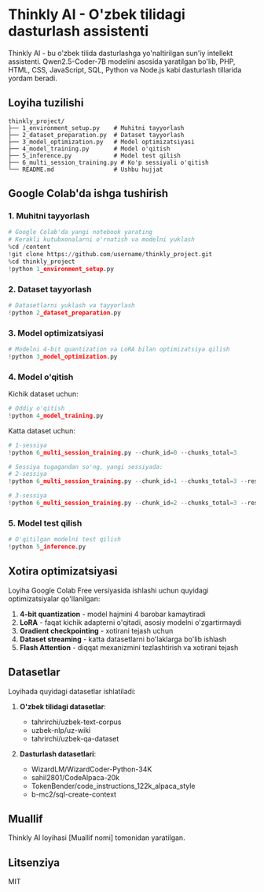 # Thinkly AI - O'zbek tilidagi dasturlash assistenti

Thinkly AI - bu o'zbek tilida dasturlashga yo'naltirilgan sun'iy intellekt assistenti. Qwen2.5-Coder-7B modelini asosida yaratilgan bo'lib, PHP, HTML, CSS, JavaScript, SQL, Python va Node.js kabi dasturlash tillarida yordam beradi.

## Loyiha tuzilishi

```
thinkly_project/
├── 1_environment_setup.py    # Muhitni tayyorlash
├── 2_dataset_preparation.py  # Dataset tayyorlash
├── 3_model_optimization.py   # Model optimizatsiyasi
├── 4_model_training.py       # Model o'qitish
├── 5_inference.py            # Model test qilish
├── 6_multi_session_training.py # Ko'p sessiyali o'qitish
└── README.md                 # Ushbu hujjat
```

## Google Colab'da ishga tushirish

### 1. Muhitni tayyorlash

```python
# Google Colab'da yangi notebook yarating
# Kerakli kutubxonalarni o'rnatish va modelni yuklash
%cd /content
!git clone https://github.com/username/thinkly_project.git
%cd thinkly_project
!python 1_environment_setup.py
```

### 2. Dataset tayyorlash

```python
# Datasetlarni yuklash va tayyorlash
!python 2_dataset_preparation.py
```

### 3. Model optimizatsiyasi

```python
# Modelni 4-bit quantization va LoRA bilan optimizatsiya qilish
!python 3_model_optimization.py
```

### 4. Model o'qitish

Kichik dataset uchun:

```python
# Oddiy o'qitish
!python 4_model_training.py
```

Katta dataset uchun:

```python
# 1-sessiya
!python 6_multi_session_training.py --chunk_id=0 --chunks_total=3

# Sessiya tugagandan so'ng, yangi sessiyada:
# 2-sessiya
!python 6_multi_session_training.py --chunk_id=1 --chunks_total=3 --resume=/content/drive/MyDrive/thinkly_project/checkpoints/chunk_0

# 3-sessiya
!python 6_multi_session_training.py --chunk_id=2 --chunks_total=3 --resume=/content/drive/MyDrive/thinkly_project/checkpoints/chunk_1
```

### 5. Model test qilish

```python
# O'qitilgan modelni test qilish
!python 5_inference.py
```

## Xotira optimizatsiyasi

Loyiha Google Colab Free versiyasida ishlashi uchun quyidagi optimizatsiyalar qo'llanilgan:

1. **4-bit quantization** - model hajmini 4 barobar kamaytiradi
2. **LoRA** - faqat kichik adapterni o'qitadi, asosiy modelni o'zgartirmaydi
3. **Gradient checkpointing** - xotirani tejash uchun
4. **Dataset streaming** - katta datasetlarni bo'laklarga bo'lib ishlash
5. **Flash Attention** - diqqat mexanizmini tezlashtirish va xotirani tejash

## Datasetlar

Loyihada quyidagi datasetlar ishlatiladi:

1. **O'zbek tilidagi datasetlar**:
   - tahrirchi/uzbek-text-corpus
   - uzbek-nlp/uz-wiki
   - tahrirchi/uzbek-qa-dataset

2. **Dasturlash datasetlari**:
   - WizardLM/WizardCoder-Python-34K
   - sahil2801/CodeAlpaca-20k
   - TokenBender/code_instructions_122k_alpaca_style
   - b-mc2/sql-create-context

## Muallif

Thinkly AI loyihasi [Muallif nomi] tomonidan yaratilgan.

## Litsenziya

MIT 